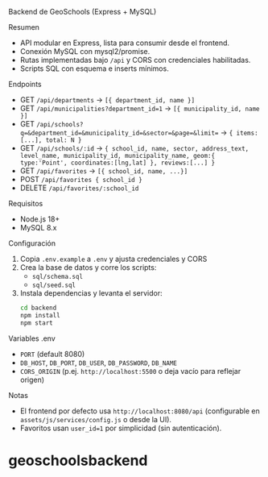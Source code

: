 Backend de GeoSchools (Express + MySQL)

Resumen
- API modular en Express, lista para consumir desde el frontend.
- Conexión MySQL con mysql2/promise.
- Rutas implementadas bajo `/api` y CORS con credenciales habilitadas.
- Scripts SQL con esquema e inserts mínimos.

Endpoints
- GET `/api/departments` -> `[{ department_id, name }]`
- GET `/api/municipalities?department_id=1` -> `[{ municipality_id, name }]`
- GET `/api/schools?q=&department_id=&municipality_id=&sector=&page=&limit=` -> `{ items:[...], total: N }`
- GET `/api/schools/:id` -> `{ school_id, name, sector, address_text, level_name, municipality_id, municipality_name, geom:{ type:'Point', coordinates:[lng,lat] }, reviews:[...] }`
- GET `/api/favorites` -> `[{ school_id, name, ...}]`
- POST `/api/favorites { school_id }`
- DELETE `/api/favorites/:school_id`

Requisitos
- Node.js 18+
- MySQL 8.x

Configuración
1) Copia `.env.example` a `.env` y ajusta credenciales y CORS
2) Crea la base de datos y corre los scripts:
   - `sql/schema.sql`
   - `sql/seed.sql`
3) Instala dependencias y levanta el servidor:
   ```bash
   cd backend
   npm install
   npm start
   ```

Variables .env
- `PORT` (default 8080)
- `DB_HOST`, `DB_PORT`, `DB_USER`, `DB_PASSWORD`, `DB_NAME`
- `CORS_ORIGIN` (p.ej. `http://localhost:5500` o deja vacío para reflejar origen)

Notas
- El frontend por defecto usa `http://localhost:8080/api` (configurable en `assets/js/services/config.js` o desde la UI).
- Favoritos usan `user_id=1` por simplicidad (sin autenticación).

# geoschoolsbackend
